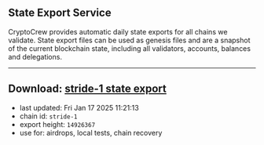 ## State Export Service
CryptoCrew provides automatic daily state exports for all chains we validate. State export files can be used as genesis files and are a snapshot of the current blockchain state, including all validators, accounts, balances and delegations.

---
**Download: [stride-1 state export](https://dl-eu2.ccvalidators.com/SERVICE/stride/stride-1_export_14926367.json)**
---

- last updated: Fri Jan 17 2025 11:21:13
- chain id: `stride-1`
- export height: `14926367`
- use for: airdrops, local tests, chain recovery
